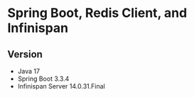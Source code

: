 # Spring Boot, Redis Client, and Infinispan

## Version
- Java 17
- Spring Boot 3.3.4
- Infinispan Server 14.0.31.Final